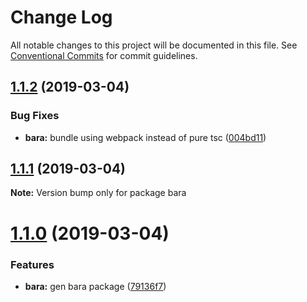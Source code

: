 # Change Log

All notable changes to this project will be documented in this file.
See [Conventional Commits](https://conventionalcommits.org) for commit guidelines.

## [1.1.2](https://github.com/barajs/bara/compare/v1.1.1...v1.1.2) (2019-03-04)


### Bug Fixes

* **bara:** bundle using webpack instead of pure tsc ([004bd11](https://github.com/barajs/bara/commit/004bd11))





## [1.1.1](https://github.com/barajs/bara/compare/v1.1.0...v1.1.1) (2019-03-04)

**Note:** Version bump only for package bara





# [1.1.0](https://github.com/barajs/bara/compare/v0.1.0...v1.1.0) (2019-03-04)


### Features

* **bara:** gen bara package ([79136f7](https://github.com/barajs/bara/commit/79136f7))
